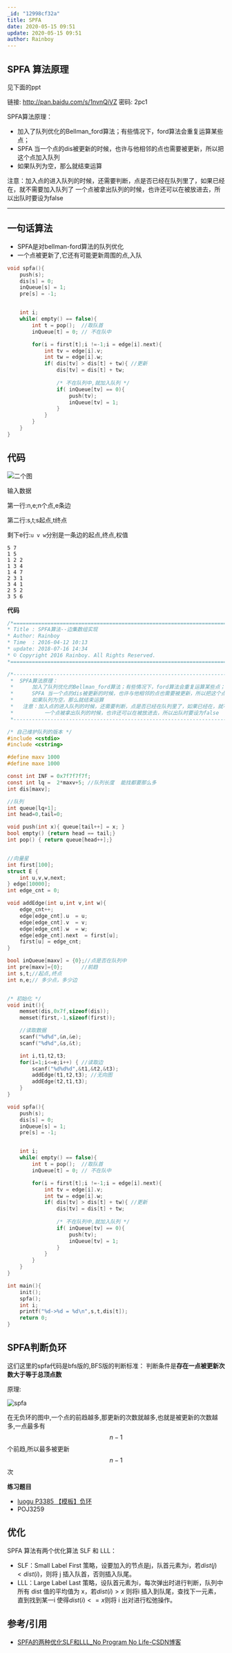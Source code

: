 ```yaml
---
_id: "12998cf32a"
title: SPFA
date: 2020-05-15 09:51
update: 2020-05-15 09:51
author: Rainboy
---
```



## SPFA 算法原理

见下面的ppt


链接: http://pan.baidu.com/s/1nvnQiVZ 密码: 2pc1


SPFA算法原理：

 - 加入了队列优化的Bellman_ford算法；有些情况下，ford算法会重复运算某些点；
 - SPFA 当一个点的dis被更新的时候，也许与他相邻的点也需要被更新，所以把这个点加入队列
 - 如果队列为空，那么就结束运算

注意：加入点的进入队列的时候，还需要判断，点是否已经在队列里了，如果已经在，就不需要加入队列了
一个点被拿出队列的时候，也许还可以在被放进去，所以出队时要设为false


----------------------------

## 一句话算法

<!-- template start -->
 - SPFA是对bellman-ford算法的队列优化
 - 一个点被更新了,它还有可能更新周围的点,入队
<!-- template end -->

<!-- template start -->
```c
void spfa(){
    push(s);
    dis[s] = 0;
    inQueue[s] = 1;
    pre[s] = -1;


    int i;
    while( empty() == false){
        int t = pop();  //取队首
        inQueue[t] = 0; // 不在队中

        for(i = first[t];i !=-1;i = edge[i].next){
            int tv = edge[i].v;
            int tw = edge[i].w;
            if( dis[tv] > dis[t] + tw){ //更新
                dis[tv] = dis[t] + tw;
    
                /* 不在队列中,就加入队列 */
                if( inQueue[tv] == 0){
                    push(tv);
                    inQueue[tv] = 1;
                }
            }
        }
    }
}
```
<!-- template end -->


## 代码


![二个图](/book/images/二个图.png)

输入数据

第一行:n,e;n个点,e条边

第二行:s,t;s起点,t终点

剩下e行:`u v w`分别是一条边的起点,终点,权值

```
5 7
1 5
1 2 2
1 3 4
1 4 7
2 3 1
3 4 1
2 5 2
3 5 6
```

**代码**

```c
/*============================================================================
* Title : SPFA算法--边集数组实现
* Author: Rainboy
* Time  : 2016-04-12 10:13
* update: 2018-07-16 14:34
* © Copyright 2016 Rainboy. All Rights Reserved.
*=============================================================================*/

/*-----------------------------------------------------------------------------
 *  SPFA算法原理：
 *      加入了队列优化的Bellman_ford算法；有些情况下，ford算法会重复运算某些点；
 *      SPFA 当一个点的dis被更新的时候，也许与他相邻的点也需要被更新，所以把这个点加入队列
 *      如果队列为空，那么就结束运算
 *   注意：加入点的进入队列的时候，还需要判断，点是否已经在队列里了，如果已经在，就不需要加入队列了
 *          一个点被拿出队列的时候，也许还可以在被放进去，所以出队时要设为false
 *-----------------------------------------------------------------------------*/

/* 自己维护队列的版本 */
#include <cstdio>
#include <cstring>

#define maxv 1000
#define maxe 1000

const int INF = 0x7f7f7f7f;
const int lq =  2*maxv+5; //队列长度  能找都要那么多
int dis[maxv];

//队列
int queue[lq+1];
int head=0,tail=0;

void push(int x){ queue[tail++] = x; }
bool empty() {return head == tail;}
int pop() { return queue[head++];}


//向量星
int first[100];
struct E {
    int u,v,w,next;
} edge[10000];
int edge_cnt = 0;

void addEdge(int u,int v,int w){
    edge_cnt++;
    edge[edge_cnt].u  = u;
    edge[edge_cnt].v  = v;
    edge[edge_cnt].w  = w;
    edge[edge_cnt].next  = first[u];
    first[u] = edge_cnt;
}

bool inQueue[maxv] = {0};//点是否在队列中
int pre[maxv]={0};      //前趋
int s,t;//起点,终点
int n,e;// 多少点，多少边


/* 初始化 */
void init(){
    memset(dis,0x7f,sizeof(dis));
    memset(first,-1,sizeof(first));

    //读取数据
    scanf("%d%d",&n,&e);
    scanf("%d%d",&s,&t);

    int i,t1,t2,t3;
    for(i=1;i<=e;i++) { //读取边
        scanf("%d%d%d",&t1,&t2,&t3);
        addEdge(t1,t2,t3); //无向图
        addEdge(t2,t1,t3);
    }
}

void spfa(){
    push(s);
    dis[s] = 0;
    inQueue[s] = 1;
    pre[s] = -1;


    int i;
    while( empty() == false){
        int t = pop();  //取队首
        inQueue[t] = 0; // 不在队中

        for(i = first[t];i !=-1;i = edge[i].next){
            int tv = edge[i].v;
            int tw = edge[i].w;
            if( dis[tv] > dis[t] + tw){ //更新
                dis[tv] = dis[t] + tw;
    
                /* 不在队列中,就加入队列 */
                if( inQueue[tv] == 0){
                    push(tv);
                    inQueue[tv] = 1;
                }
            }
        }
    }
}

int main(){
    init();
    spfa();
    int i;
    printf("%d->%d = %d\n",s,t,dis[t]);
    return 0;
}

```

## SPFA判断负环

这们这里的spfa代码是bfs版的,BFS版的判断标准： 判断条件是**存在一点被更新次数大于等于总顶点数**

原理:

![spfa](./spfa负环1.png)

在无负环的图中,一个点的前趋越多,那更新的次数就越多,也就是被更新的次数越多,一点最多有$$n-1$$个前趋,所以最多被更新$$n-1$$次

**练习题目**

 - [luogu P3385 【模板】负环](https://www.luogu.org/problemnew/show/P3385)
 - POJ3259

## 优化


SPFA 算法有两个优化算法 SLF 和 LLL：
- SLF：Small Label First 策略，设要加入的节点是j，队首元素为i，若$dist(j) < dist(i)$，则将 j 插入队首，否则插入队尾。
- LLL：Large Label Last 策略，设队首元素为i，每次弹出时进行判断，队列中所有 dist 值的平均值为 x，若$dist(i)>x$ 则将i 插入到队尾，查找下一元素，直到找到某一i 使得$dist(i)<=x$则将 i 出对进行松弛操作。

## 参考/引用

- [SPFA的两种优化SLF和LLL_No Program No Life-CSDN博客](https://blog.csdn.net/oranges_c/article/details/64124235)

